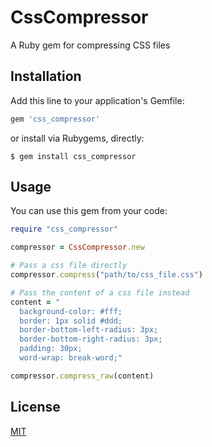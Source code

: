 # CssCompressor

A Ruby gem for compressing CSS files

## Installation

Add this line to your application's Gemfile:

```ruby
gem 'css_compressor'
```

or install via Rubygems, directly:

```shell
$ gem install css_compressor
```

## Usage

You can use this gem from your code:

```ruby
require "css_compressor"

compressor = CssCompressor.new

# Pass a css file directly
compressor.compress("path/to/css_file.css")

# Pass the content of a css file instead
content = "
  background-color: #fff;
  border: 1px solid #ddd;
  border-bottom-left-radius: 3px;
  border-bottom-right-radius: 3px;
  padding: 30px;
  word-wrap: break-word;"

compressor.compress_raw(content)
```

## License

[MIT]

[MIT]: https://github.com/rodrigoalvesvieira/css_compressor/blob/master/LICENSE.txt
